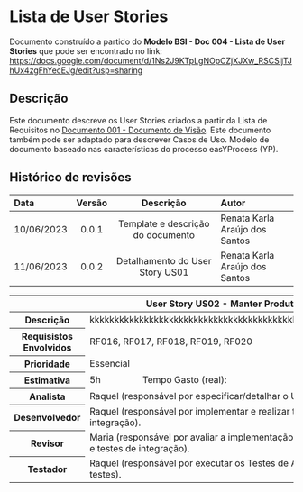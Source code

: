 # Lista de User Stories


Documento construído a partido do **Modelo BSI - Doc 004 - Lista de User Stories** que pode ser encontrado no
link: <https://docs.google.com/document/d/1Ns2J9KTpLgNOpCZjXJXw_RSCSijTJhUx4zgFhYecEJg/edit?usp=sharing>

## Descrição

Este documento descreve os User Stories criados a partir da Lista de Requisitos no [Documento 001 - Documento de Visão](doc-visao.md). Este documento também pode ser adaptado para descrever Casos de Uso. Modelo de documento baseado nas características do processo easYProcess (YP).

## Histórico de revisões

| Data       | Versão |                           Descrição                            | Autor                    |
| :--------- | :----: | :------------------------------------------------------------: | :----------------------- |
| 10/06/2023 | 0.0.1  |               Template e descrição do documento                | Renata Karla Araújo dos Santos |
| 11/06/2023 | 0.0.2  |                Detalhamento do User Story US01                 | Renata Karla Araújo dos Santos    |


<table class="table table-bordered">
  <thead>
    <tr>
      <th colspan="4">User Story US02 - Manter Produto</th>
    </tr>
  </thead>
  <tbody>
    <tr>
      <th scope="row">Descrição</th>
      <td colspan="3">kkkkkkkkkkkkkkkkkkkkkkkkkkkkkkkkkkkkkkkkkkkkkkkkkkkkkkkkkkkkkkkkkkkkk</td>
    </tr>
    <tr>
      <th scope="row">Requisistos Envolvidos</th>
      <td colspan="3">RF016, RF017, RF018, RF019, RF020</td>
    </tr>
    <tr>
      <th scope="row">Prioridade</th>
      <td colspan="3">Essencial</td>
    </tr>
    <tr>
      <th scope="row">Estimativa</th>
      <td>5h</td>
      <td>Tempo Gasto (real):</td>
      <td>5h</td>
    </tr>
    <tr>
      <th scope="row">Analista</th>
      <td colspan="3">Raquel (responsável por especificar/detalhar o US).</td>
    </tr>
    <tr>
      <th scope="row">Desenvolvedor</th>
      <td colspan="3">Raquel (responsável por implementar e realizar testes de unidade e testes de integração).
      </td>
    </tr>
    <tr>
      <th scope="row">Revisor</th>
      <td colspan="3">Maria (responsável por avaliar a implementação e executar os testes de unidade e testes de integração).
      </td>
    </tr>
    <tr>
      <th scope="row">Testador</th>
      <td colspan="3">Raquel (responsável por executar os Testes de Aceitação e fazer o relatório de testes).
      </td>
    </tr>
  </tbody>
</table>
